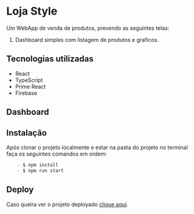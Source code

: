 # Loja Style

Um WebApp de venda de produtos, prevendo as seguintes telas:
1. Dashboard simples com listagem de produtos e graficos.

## Tecnologias utilizadas

 - React 
 - TypeScript 
 - Prime React
 - Firebase

## Dashboard

## Instalação
Após clonar o projeto localmente e estar na pasta do projeto no terminal faça os seguintes comandos em ordem:


```js
    - $ npm install
    - $ npm run start
```

## Deploy

Caso queira ver o projeto deployado [clique aqui](https://dashboard-5872b.web.app/).

